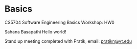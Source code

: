 # Basics
CS5704 Software Engineering Basics Workshop: HW0

Sahana Basapathi
Hello world!

Stand up meeting completed with Pratik, email: pratikn@vt.edu
